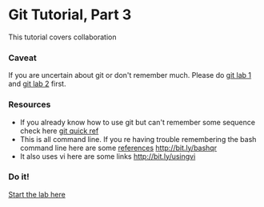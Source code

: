 # Git Tutorial, Part 3

This tutorial covers collaboration

### Caveat

If you are uncertain about git or don't remember much.
Please do [git lab 1](https://github.com/Android518-2017/git-lab-1) and
[git lab 2](https://github.com/Android518-2017/git-lab-2) first.

### Resources

* If you already know how to use git but can't remember some sequence
check here [git quick ref](http://wiki.pcampbell.profweb.ca/index.php/Git_quick_ref)
* This is all command line. If you re having trouble remembering the bash
command line here are some
[references](https://drive.google.com/open?id=0B-CHlg81QPjfVU5PSkxYM1hsSEE)
<http://bit.ly/bashqr>
* It also uses vi here are some links
<http://bit.ly/usingvi>

### Do it!
[Start the lab here](03_collaboration_.md)
